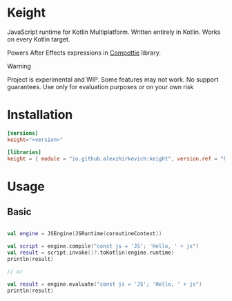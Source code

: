 # Keight

JavaScript runtime for Kotlin Multiplatform. Written entirely in Kotlin. Works on every Kotlin target.

Powers After Effects expressions in [Compottie](https://github.com/alexzhirkevich/compottie) library.

> [!WARNING]  
> Project is experimental and WIP. Some features may not work. No support guarantees.
> Use only for evaluation purposes or on your own risk

# Installation

```toml
[versions]
keight="<version>"

[libraries]
keight = { module = "io.github.alexzhirkevich:keight", version.ref = "keight" }
```

# Usage

## Basic

```kotlin

val engine = JSEngine(JSRuntime(coroutineContext))

val script = engine.compile("const js = 'JS'; 'Hello, ' + js")
val result = script.invoke()?.toKotlin(engine.runtime)
println(result)

// or

val result = engine.evaluate("const js = 'JS'; 'Hello, ' + js")
println(result)

```




